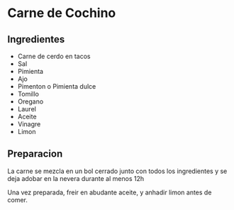 # Carne de Cochino

## Ingredientes
- Carne de cerdo en tacos
- Sal
- Pimienta
- Ajo
- Pimenton o Pimienta dulce 
- Tomillo
- Oregano
- Laurel
- Aceite
- Vinagre
- Limon

## Preparacion

La carne se mezcla en un bol cerrado junto con todos los ingredientes y se deja adobar en la nevera durante al menos 12h

Una vez preparada, freir en abudante aceite, y anhadir limon antes de comer.
